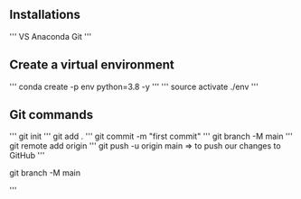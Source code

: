 
## Installations
'''
VS
Anaconda
Git
'''


## Create a virtual environment
''' 
conda create -p env python=3.8 -y
'''
'''
source activate ./env
'''

## Git commands
'''
git init 
'''
git add .
'''
git commit -m "first commit"
'''
git branch -M main
'''
git remote add origin <Git URL>
'''
git push -u origin main  => to push our changes to GitHub
'''


git branch -M main

'''
